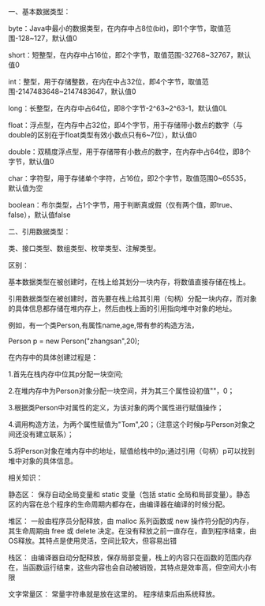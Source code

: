 一、基本数据类型：

byte：Java中最小的数据类型，在内存中占8位(bit)，即1个字节，取值范围-128~127，默认值0

short：短整型，在内存中占16位，即2个字节，取值范围-32768~32767，默认值0

int：整型，用于存储整数，在内在中占32位，即4个字节，取值范围-2147483648~2147483647，默认值0

long：长整型，在内存中占64位，即8个字节-2^63~2^63-1，默认值0L

float：浮点型，在内存中占32位，即4个字节，用于存储带小数点的数字（与double的区别在于float类型有效小数点只有6~7位），默认值0

double：双精度浮点型，用于存储带有小数点的数字，在内存中占64位，即8个字节，默认值0

char：字符型，用于存储单个字符，占16位，即2个字节，取值范围0~65535，默认值为空

boolean：布尔类型，占1个字节，用于判断真或假（仅有两个值，即true、false），默认值false

二、引用数据类型：

类、接口类型、数组类型、枚举类型、注解类型。

区别：

基本数据类型在被创建时，在栈上给其划分一块内存，将数值直接存储在栈上。

引用数据类型在被创建时，首先要在栈上给其引用（句柄）分配一块内存，而对象的具体信息都存储在堆内存上，然后由栈上面的引用指向堆中对象的地址。

例如，有一个类Person,有属性name,age,带有参的构造方法，

Person p = new Person("zhangsan",20);

在内存中的具体创建过程是：

1.首先在栈内存中位其p分配一块空间;

2.在堆内存中为Person对象分配一块空间，并为其三个属性设初值""，0；

3.根据类Person中对属性的定义，为该对象的两个属性进行赋值操作；

4.调用构造方法，为两个属性赋值为"Tom",20；（注意这个时候p与Person对象之间还没有建立联系）；

5.将Person对象在堆内存中的地址，赋值给栈中的p;通过引用（句柄）p可以找到堆中对象的具体信息。

相关知识：

静态区： 保存自动全局变量和 static 变量（包括 static 全局和局部变量）。静态区的内容在总个程序的生命周期内都存在，由编译器在编译的时候分配。

堆区：  一般由程序员分配释放，由 malloc 系列函数或 new 操作符分配的内存，其生命周期由 free 或 delete 决定。在没有释放之前一直存在，直到程序结束，由OS释放。其特点是使用灵活，空间比较大，但容易出错

栈区： 由编译器自动分配释放，保存局部变量，栈上的内容只在函数的范围内存在，当函数运行结束，这些内容也会自动被销毁，其特点是效率高，但空间大小有限

文字常量区： 常量字符串就是放在这里的。   程序结束后由系统释放。
